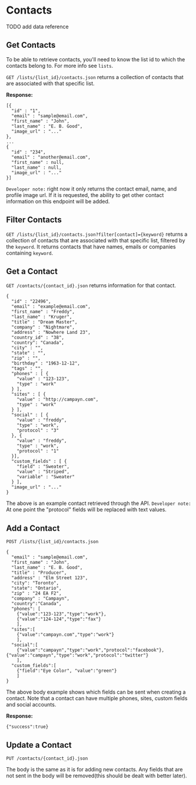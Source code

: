 Contacts
========

TODO add data reference

## Get Contacts ##

To be able to retrieve contacts, you'll need to know the list id to which the contacts belong to. For more info see `lists`.

`GET /lists/{list_id}/contacts.json` returns a collection of contacts that are associated with that specific list.

**Response:**

	[{
	  "id" : "1",
	  "email" : "sample@email.com",
	  "first_name" : "John",
	  "last_name" : "E. B. Good",
	  "image_url" : "..."
	}, 
	...
	{
	  "id" : "234",
	  "email" : "another@email.com",
	  "first_name" : null,
	  "last_name" : null,
	  "image_url" : "..."
	}]

`Developer note:` right now it only returns the contact email, name, and profile image url. If it is requested, the ability to get other contact information on this endpoint will be added.

## Filter Contacts ##

`GET /lists/{list_id}/contacts.json?filter[contact]={keyword}` returns a collection of contacts that are associated with that specific list, filtered by the `keyword`. It returns contacts that have names, emails or companies containing `keyword`.

## Get a Contact ##

`GET /contacts/{contact_id}.json` returns information for that contact.

	{
	  "id" : "22496",
	  "email" : "example@email.com",
	  "first_name" : "Freddy",
	  "last_name" : "Kruger",
	  "title" : "Dream Master",
	  "company" : "Nightmare",
	  "address" : "Nowhere Land 23",
	  "country_id" : "38",
	  "country": "Canada",
	  "city" : "",
	  "state" : "",
	  "zip" : "",
	  "birthday" : "1963-12-12",
	  "tags" : "",
	  "phones" : [ {
	    "value" : "123-123",
	    "type" : "work"
	  } ],
	  "sites" : [ {
	    "value" : "http://campayn.com",
	    "type" : "work"
	  } ],
	  "social" : [ {
	    "value" : "freddy",
	    "type" : "work",
	    "protocol" : "3"
	  }, {
	    "value" : "freddy",
	    "type" : "work",
	    "protocol" : "1"
	  }],
	  "custom_fields" : [ {
	    "field" : "Sweater",
	    "value" : "Striped",
	    "variable" : "Sweater"
	  } ],
	  "image_url" : "..."
	}

The above is an example contact retrieved through the API. 
`Developer note:` At one point the "protocol" fields will be replaced with text values.

## Add a Contact ##

`POST /lists/{list_id}/contacts.json` 

	{
	  "email" : "sample@email.com",
	  "first_name" : "John",
	  "last_name" : "E. B. Good",
	  "title" : "Producer",
	  "address" : "Elm Street 123",
	  "city": "Toronto",
      "state": "Ontario",
      "zip" : "24 EA F2",
	  "company" : "Campayn",
	  "country":"Canada",
	  "phones": [
		{"value":"123-123","type":"work"},
		{"value":"124-124","type":"fax"}
		],
	  "sites":[
		{"value":"campayn.com","type":"work"}
		],
	  "social":[
		{"value":"campayn","type":"work","protocol":"facebook"},
	{"value":"campayn","type":"work","protocol":"twitter"}
		],
	  "custom_fields":[
		{"field":"Eye Color", "value":"green"}
		]
	}

The above body example shows which fields can be sent when creating a contact. Note that a contact can have multiple phones, sites, custom fields and social accounts.

**Response:**

	{"success":true}

## Update a Contact ##

`PUT /contacts/{contact_id}.json` 

The body is the same as it is for adding new contacts. Any fields that are not sent in the body will be removed(this should be dealt with better later).

